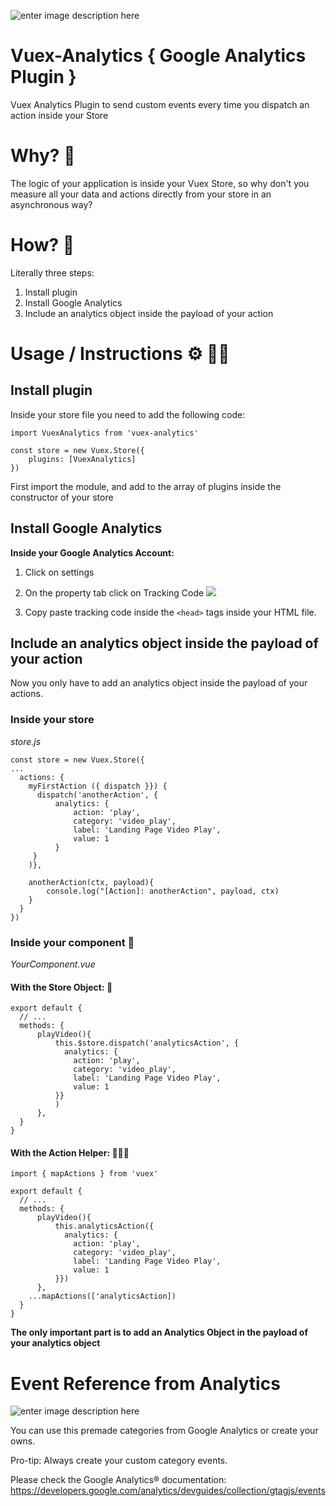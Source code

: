 ![enter image description here](https://images.irving.digital/vuex-analytics/logo.png)


# Vuex-Analytics { Google Analytics Plugin }

Vuex Analytics Plugin to send custom events every time you dispatch an action inside your Store


# Why? 🥸

The logic of your application is inside your Vuex Store, so why don't you measure all your data and actions directly from your store in an asynchronous way?

# How? 🤯

Literally three steps:

 1. Install plugin
 2. Install Google Analytics 
 3. Include an analytics object inside the payload of your action

# Usage / Instructions ⚙️ 🤙🏻

## Install plugin 

Inside your store file you need to add the following code:

    import VuexAnalytics from 'vuex-analytics'
    
    const store = new Vuex.Store({
	    plugins: [VuexAnalytics]
    })

First import the module, and add to the array of plugins inside the constructor of your store

## Install Google Analytics

**Inside your Google Analytics Account:**

 1. Click on settings
 2. On the property tab click on Tracking Code
	  ![](https://images.irving.digital/vuex-analytics/google-analytics.png)

 3. Copy paste tracking code inside the `<head>` tags inside your HTML file.

## Include an analytics object inside the payload of your action

Now you only have to add an analytics object inside the payload of your actions. 

### Inside your store 
*store.js*
```
const store = new Vuex.Store({
...
  actions: {
    myFirstAction ({ dispatch }}) {
      dispatch('anotherAction', {
	      analytics: {
			  action: 'play',
			  category: 'video_play',
			  label: 'Landing Page Video Play',
			  value: 1
	      }
     }
    )},
    
	anotherAction(ctx, payload){
		console.log("[Action]: anotherAction", payload, ctx)
	}
  }
})
```
### Inside your component  🧩
*YourComponent.vue*
#### With the Store Object:  🏬
```
export default {
  // ...
  methods: {
	  playVideo(){
		  this.$store.dispatch('analyticsAction', {
		    analytics: {
			  action: 'play',
			  category: 'video_play',
			  label: 'Landing Page Video Play',
			  value: 1
	      }}
	      )
	  },
  }
}

```
#### With the Action Helper:  🏬🖐🏻

```
import { mapActions } from 'vuex'

export default {
  // ...
  methods: {
	  playVideo(){
		  this.analyticsAction({
		    analytics: {
			  action: 'play',
			  category: 'video_play',
			  label: 'Landing Page Video Play',
			  value: 1
	      }})
	  },
    ...mapActions(['analyticsAction])
  }
}

```
**The only important part is to add an Analytics Object in the payload of your analytics object**

# Event Reference from Analytics

![enter image description here](https://images.irving.digital/vuex-analytics/event.png)

You can use this premade categories from Google Analytics or create your owns. 

Pro-tip: Always create your custom category events. 

Please check the Google Analytics® documentation: https://developers.google.com/analytics/devguides/collection/gtagjs/events

